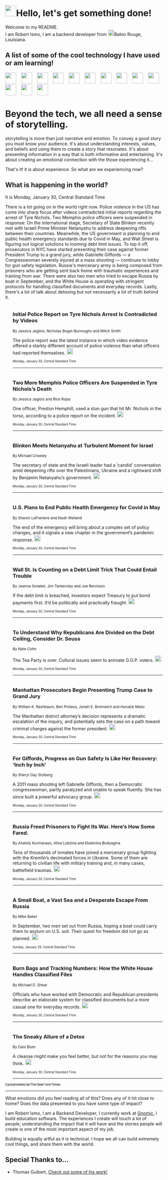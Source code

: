 <h1><img src="https://emojis.slackmojis.com/emojis/images/1643514375/3493/hot-coffee.gif?1643514375" width="35"/>Hello, let's get something done!</h1>

<p>Welcome to my README.<br/>
I am Robert Ismo, I am a backend developer from <img src="https://emojis.slackmojis.com/emojis/images/1638395689/50435/moulin_rouge.png?1638395689" width="20"/>Baton Rouge, Louisiana.</p>
<h2>A list of some of the cool technology I have used or am learning!</h2>
<p>
<img src="https://emojis.slackmojis.com/emojis/images/1643516091/21142/meow_bongotap.gif?1643516091" width="35" alt="">
<img src="https://img.shields.io/badge/Favorite%20Frontend%20Framework-SvelteKit-f83903" alt="">
<img src="https://img.shields.io/badge/Second%20Favorite-Vue-40b581" alt="">
<img src="https://img.shields.io/badge/Most%20Used%20Runtime-Nodejs-78b061" alt="">
<img src="https://emojis.slackmojis.com/emojis/images/1643517416/34482/fire.gif?1643517416" width="35" alt="">
<img src="https://img.shields.io/badge/Javascript%20But%20Better-Typescript-0078ca" alt="">
<img src="https://img.shields.io/badge/Favorite%20Language-Elixir-3e244d" alt="">
<img src="https://img.shields.io/badge/Containerize%20Everything-Docker-6ac9ef" alt="">
<img src="https://emojis.slackmojis.com/emojis/images/1643514596/5999/meow_party.gif?1643514596" width="35" alt="">
<img src="https://img.shields.io/badge/API%20Love%20Language-Graphql-de32a5" alt="">
<img src="https://img.shields.io/badge/Our%20Favorite%20Version%20Controller-Git-e94f33" alt="">
<img src="https://img.shields.io/badge/Favorite%20Database-Redis-d42d1d" alt="">
<img src="https://emojis.slackmojis.com/emojis/images/1643514559/5584/deployparrot.gif?1643514559" width="35" alt="">
<img src="https://img.shields.io/badge/Container%20Interstate-RabbitMQ-f66200" alt="">
<img src="https://img.shields.io/badge/Gotta%20Learn-Kubernetes-316adf" alt="">
<img src="https://img.shields.io/badge/Really%20Mature%20Now-WASM-654fef" alt="">
<img src="https://emojis.slackmojis.com/emojis/images/1666642497/61942/dance_vibe.gif?1666642497" width="35" alt="">
<img src="https://img.shields.io/badge/For%20My%20M1-ARM64-657d96" alt="">
<img src="https://img.shields.io/badge/Loving%20This%20So%20Much-TailwindCSS-17bcb5" alt="">
<img src="https://img.shields.io/badge/Cool%20Build%20Tool-Vite-f9cb24" alt="">
<img src="https://emojis.slackmojis.com/emojis/images/1669231376/62819/working-on-it.gif?1669231376" width="35" alt="">
<img src="https://img.shields.io/badge/Fun%20and%20Easy%20Database-MongoDB-5f8c49" alt="">
<img src="https://img.shields.io/badge/JS%20Life%20Support-NPM-c73737" alt="">
<img src="https://img.shields.io/badge/I%20Liked%20It-DynamoDB-0073b9" alt="">
<img src="https://emojis.slackmojis.com/emojis/images/1643514045/46/question.gif?1643514045" width="35" alt="">
<img src="https://img.shields.io/badge/cool-React-60d6f9" alt="">
<img src="https://img.shields.io/badge/Future%20Big%20Project-Lambda-f37e00" alt="">
<img src="https://img.shields.io/badge/NPM%20But%20Better-PNPM-f1aa07" alt="">
<img src="https://emojis.slackmojis.com/emojis/images/1643514943/9662/fbwow.gif?1643514943" width="35" alt="">
<img src="https://img.shields.io/badge/First%20Language-C-662079" alt="">
<img src="https://img.shields.io/badge/Where%20I%20Deploy%20Frontend-Vercel-000000" alt="">
<img src="https://img.shields.io/badge/Who%20Does%20not%20Want%20an%20App-Swift-f9492a" alt="">
<img src="https://emojis.slackmojis.com/emojis/images/1643514058/151/javascript.png?1643514058" width="35" alt="">
<img src="https://img.shields.io/badge/cool-Python-fbd542" alt="">
<img src="https://img.shields.io/badge/Favorite%20Something-Stripe-656cdc" alt="">
<img src="https://img.shields.io/badge/Of%20Course-HTML5-ed6327" alt="">
<img src="https://emojis.slackmojis.com/emojis/images/1660415405/60731/bomb.gif?1660415405" width="35" alt="">
<img src="https://img.shields.io/badge/hate-CSS-2964ec" alt="">
<img src="https://img.shields.io/badge/Learning-CircleCI-141215" alt="">
<img src="https://img.shields.io/badge/Learning-Rust-fbbb3b" alt="">
<img src="https://emojis.slackmojis.com/emojis/images/1660415397/60712/writing-hand.gif?1660415397" width="35" alt="">
<img src="https://img.shields.io/badge/Dev%20Browser%20of%20Choice-Firefox-cc4e26" alt="">
<img src="https://img.shields.io/badge/Recoverying%20From%20Windows-UNIX-1781e3" alt="">
<img src="https://img.shields.io/badge/LOVE-LogSeq-90c1c2" alt="">
<img src="https://emojis.slackmojis.com/emojis/images/1643514066/223/kirby.gif?1643514066" width="35" alt="">
<img src="https://img.shields.io/badge/Daily%20Driver-MacOS-e6e6e8" alt="">
<img src="https://img.shields.io/badge/Git%20Server-Github-000000" alt="">
<img src="https://img.shields.io/badge/enjoyable-EC2-f17428" alt="">
<img src="https://emojis.slackmojis.com/emojis/images/1643514239/2069/excited.gif?1643514239" width="35" alt="">
</p>
<h1>Beyond the tech, we all need a sense of storytelling.</h1>
<p>storytelling is more than just narrative and emotion. To convey a good story you must know your audience. It's about understanding interests, values, and beliefs and using them to create a story that resonates. It's about presenting information in a way that is both informative and entertaining. It's about creating an emotional connection with the those experiencing it...</p>
<p>That's it! it is about experience. So what are we experiencing now?</p>
<h2>What is happening in the world?</h2>
<p>It is Monday, January 30, Central Standard Time</p>
<p>
There is a lot going on in the world right now. Police violence in the US has come into sharp focus after videos contradicted initial reports regarding the arrest of Tyre Nichols. Two Memphis police officers were suspended in response. On the international stage, Secretary of State Blinken recently met with Israeli Prime Minister Netanyahu to address deepening rifts between their countries. Meanwhile, the US government is planning to end public health emergency standards due to Covid in May, and Wall Street is figuring out logical solutions to looming debt limit issues. To top it off, prosecutors in NYC have started presenting their case against former President Trump to a grand jury, while Gabrielle Giffords — a Congresswoman severely injured at a mass shooting — continues to lobby for gun safety legislation. Russia&#39;s mercenary army is being composed from prisoners who are getting sent back home with traumatic experiences and training from war. There were also two men who tried to escape Russia by boat in September, and the White House is operating with stringent protocols for handling classified documents and everyday records. Lastly, there&#39;s a lot of talk about detoxing but not necessarily a lot of truth behind it.</p>
<ol>
<img src="https://img.shields.io/badge/-us-blue" alt="">
<h3>Initial Police Report on Tyre Nichols Arrest Is Contradicted by Videos</h3>
<sub>By Jessica Jaglois, Nicholas Bogel-Burroughs and Mitch Smith</sub>
<p>The police report was the latest instance in which video evidence offered a starkly different account of police violence than what officers had reported themselves.  <a href="https://nyti.ms/3Jm5PVU"><img src="https://developer.nytimes.com/files/poweredby_nytimes_30b.png?v=1583354208352" height="20"></a></p>
<sub><sub>Monday, January 30, Central Standard Time</sub></sub>
<hr/>
<img src="https://img.shields.io/badge/-us-blue" alt="">
<h3>Two More Memphis Police Officers Are Suspended in Tyre Nichols’s Death</h3>
<sub>By Jessica Jaglois and Rick Rojas</sub>
<p>One officer, Preston Hemphill, used a stun gun that hit Mr. Nichols in the torso, according to a police report on the incident.  <a href="https://nyti.ms/3XMFyo8"><img src="https://developer.nytimes.com/files/poweredby_nytimes_30b.png?v=1583354208352" height="20"></a></p>
<sub><sub>Monday, January 30, Central Standard Time</sub></sub>
<hr/>
<img src="https://img.shields.io/badge/-world-blue" alt="">
<h3>Blinken Meets Netanyahu at Turbulent Moment for Israel</h3>
<sub>By Michael Crowley</sub>
<p>The secretary of state and the Israeli leader had a ‘candid’ conversation amid deepening rifts over the Palestinians, Ukraine and a rightward shift by Benjamin Netanyahu’s government.  <a href="https://nyti.ms/3wDe8ov"><img src="https://developer.nytimes.com/files/poweredby_nytimes_30b.png?v=1583354208352" height="20"></a></p>
<sub><sub>Monday, January 30, Central Standard Time</sub></sub>
<hr/>
<img src="https://img.shields.io/badge/-us-blue" alt="">
<h3>U.S. Plans to End Public Health Emergency for Covid in May</h3>
<sub>By Sharon LaFraniere and Noah Weiland</sub>
<p>The end of the emergency will bring about a complex set of policy changes, and it signals a new chapter in the government’s pandemic response.  <a href="https://nyti.ms/3Jsm8jZ"><img src="https://developer.nytimes.com/files/poweredby_nytimes_30b.png?v=1583354208352" height="20"></a></p>
<sub><sub>Monday, January 30, Central Standard Time</sub></sub>
<hr/>
<img src="https://img.shields.io/badge/-business-blue" alt="">
<h3>Wall St. Is Counting on a Debt Limit Trick That Could Entail Trouble</h3>
<sub>By Jeanna Smialek, Jim Tankersley and Joe Rennison</sub>
<p>If the debt limit is breached, investors expect Treasury to put bond payments first. It’d be politically and practically fraught.  <a href="https://nyti.ms/3WJzDP7"><img src="https://developer.nytimes.com/files/poweredby_nytimes_30b.png?v=1583354208352" height="20"></a></p>
<sub><sub>Monday, January 30, Central Standard Time</sub></sub>
<hr/>
<img src="https://img.shields.io/badge/-upshot-blue" alt="">
<h3>To Understand Why Republicans Are Divided on the Debt Ceiling, Consider Dr. Seuss</h3>
<sub>By Nate Cohn</sub>
<p>The Tea Party is over. Cultural issues seem to animate G.O.P. voters.  <a href="https://nyti.ms/3wDdcAv"><img src="https://developer.nytimes.com/files/poweredby_nytimes_30b.png?v=1583354208352" height="20"></a></p>
<sub><sub>Monday, January 30, Central Standard Time</sub></sub>
<hr/>
<img src="https://img.shields.io/badge/-nyregion-blue" alt="">
<h3>Manhattan Prosecutors Begin Presenting Trump Case to Grand Jury</h3>
<sub>By William K. Rashbaum, Ben Protess, Jonah E. Bromwich and Hurubie Meko</sub>
<p>The Manhattan district attorney’s decision represents a dramatic escalation of the inquiry, and potentially sets the case on a path toward criminal charges against the former president.  <a href="https://nyti.ms/40i5nhA"><img src="https://developer.nytimes.com/files/poweredby_nytimes_30b.png?v=1583354208352" height="20"></a></p>
<sub><sub>Monday, January 30, Central Standard Time</sub></sub>
<hr/>
<img src="https://img.shields.io/badge/-us-blue" alt="">
<h3>For Giffords, Progress on Gun Safety Is Like Her Recovery: ‘Inch by Inch’</h3>
<sub>By Sheryl Gay Stolberg</sub>
<p>A 2011 mass shooting left Gabrielle Giffords, then a Democratic congresswoman, partly paralyzed and unable to speak fluently. She has since built a powerful advocacy group.  <a href="https://nyti.ms/3Hiykkv"><img src="https://developer.nytimes.com/files/poweredby_nytimes_30b.png?v=1583354208352" height="20"></a></p>
<sub><sub>Monday, January 30, Central Standard Time</sub></sub>
<hr/>
<img src="https://img.shields.io/badge/-world-blue" alt="">
<h3>Russia Freed Prisoners to Fight Its War. Here’s How Some Fared.</h3>
<sub>By Anatoly Kurmanaev, Alina Lobzina and Ekaterina Bodyagina</sub>
<p>Tens of thousands of inmates have joined a mercenary group fighting with the Kremlin’s decimated forces in Ukraine. Some of them are returning to civilian life with military training and, in many cases, battlefield traumas.  <a href="https://nyti.ms/3RdnyAR"><img src="https://developer.nytimes.com/files/poweredby_nytimes_30b.png?v=1583354208352" height="20"></a></p>
<sub><sub>Monday, January 30, Central Standard Time</sub></sub>
<hr/>
<img src="https://img.shields.io/badge/-us-blue" alt="">
<h3>A Small Boat, a Vast Sea and a Desperate Escape From Russia</h3>
<sub>By Mike Baker</sub>
<p>In September, two men set out from Russia, hoping a boat could carry them to asylum on U.S. soil. Their quest for freedom did not go as planned.  <a href="https://nyti.ms/3Rf3v4U"><img src="https://developer.nytimes.com/files/poweredby_nytimes_30b.png?v=1583354208352" height="20"></a></p>
<sub><sub>Sunday, January 29, Central Standard Time</sub></sub>
<hr/>
<img src="https://img.shields.io/badge/-us-blue" alt="">
<h3>Burn Bags and Tracking Numbers: How the White House Handles Classified Files</h3>
<sub>By Michael D. Shear</sub>
<p>Officials who have worked with Democratic and Republican presidents describe an elaborate system for classified documents but a more casual one for everyday records.  <a href="https://nyti.ms/3WR1MEa"><img src="https://developer.nytimes.com/files/poweredby_nytimes_30b.png?v=1583354208352" height="20"></a></p>
<sub><sub>Monday, January 30, Central Standard Time</sub></sub>
<hr/>
<img src="https://img.shields.io/badge/-well-blue" alt="">
<h3>The Sneaky Allure of a Detox</h3>
<sub>By Dani Blum</sub>
<p>A cleanse might make you feel better, but not for the reasons you may think.  <a href="https://nyti.ms/3XSZKEL"><img src="https://developer.nytimes.com/files/poweredby_nytimes_30b.png?v=1583354208352" height="20"></a></p>
<sub><sub>Monday, January 30, Central Standard Time</sub></sub>
<hr/>
</ol>
<a href="https://developer.nytimes.com"><sub><sub>Data provided by The New York Times</sub></sub></a>
<hr/>
<p>What emotions did you feel reading all of this? Does any of it hit close to home? Does the data presented to you have some type of impact?</p>
<p>I am Robert Ismo, I am a Backend Developer, I currently work at <a href="https://gnomic.education/">Gnomic</a>, I build education software. The experiences I create will touch a lot of people; understanding the impact that it will have and the stories people will create is one of the most important aspect of my job.</p>
<p>Building is equally artful as it is technical. I hope we all can build extremely cool things, and share them with the world.</p>
<h2>Special Thanks to...</h2>
<ul>
<li>Thomas Guibert, <a href="https://github.com/thmsgbrt/thmsgbrt">Check out some of his work!</a></li>
</ul>